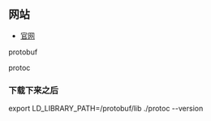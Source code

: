 
## 网站

- [官网](https://protobuf.dev)


protobuf

protoc


### 下载下来之后

export LD_LIBRARY_PATH=/protobuf/lib
./protoc --version

